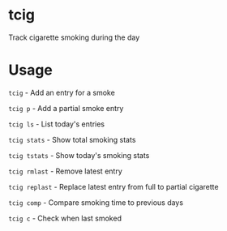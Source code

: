# tcig
Track cigarette smoking during the day
# Usage
```tcig``` - Add an entry for a smoke

```tcig p``` - Add a partial smoke entry

```tcig ls``` - List today's entries

```tcig stats``` - Show total smoking stats

```tcig tstats``` - Show today's smoking stats

```tcig rmlast``` - Remove latest entry

```tcig replast``` - Replace latest entry from full to partial cigarette

```tcig comp``` - Compare smoking time to previous days

```tcig c``` - Check when last smoked
